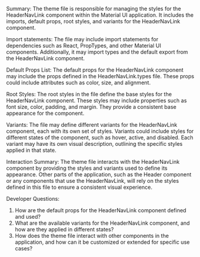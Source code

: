 Summary:
The theme file is responsible for managing the styles for the HeaderNavLink component within the Material UI application. It includes the imports, default props, root styles, and variants for the HeaderNavLink component.

Import statements:
The file may include import statements for dependencies such as React, PropTypes, and other Material UI components. Additionally, it may import types and the default export from the HeaderNavLink component.

Default Props List:
The default props for the HeaderNavLink component may include the props defined in the HeaderNavLink.types file. These props could include attributes such as color, size, and alignment.

Root Styles:
The root styles in the file define the base styles for the HeaderNavLink component. These styles may include properties such as font size, color, padding, and margin. They provide a consistent base appearance for the component.

Variants:
The file may define different variants for the HeaderNavLink component, each with its own set of styles. Variants could include styles for different states of the component, such as hover, active, and disabled. Each variant may have its own visual description, outlining the specific styles applied in that state.

Interaction Summary:
The theme file interacts with the HeaderNavLink component by providing the styles and variants used to define its appearance. Other parts of the application, such as the Header component or any components that use the HeaderNavLink, will rely on the styles defined in this file to ensure a consistent visual experience.

Developer Questions:
1. How are the default props for the HeaderNavLink component defined and used?
2. What are the available variants for the HeaderNavLink component, and how are they applied in different states?
3. How does the theme file interact with other components in the application, and how can it be customized or extended for specific use cases?